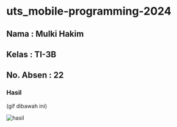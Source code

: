 # uts_mobile-programming-2024

## Nama         : Mulki Hakim
## Kelas        : TI-3B
## No. Absen    : 22

### Hasil
(gif dibawah ini)

![hasil](linkaja_ui/assets/images/test_linkajaclone_MulkiHakim-ezgif.gif)